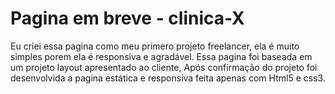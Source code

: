 # Pagina em breve - clinica-X
Eu criei essa pagina como meu primero projeto freelancer, ela é muito simples porem ela é responsiva e agradável.
Essa pagina foi baseada em um projeto layout apresentado ao cliente, Após confirmação do projeto foi desenvolvida a pagina estática e responsiva feita apenas com Html5 e css3.
